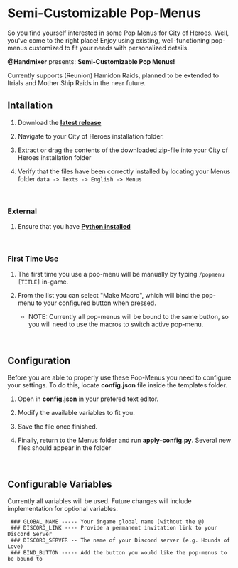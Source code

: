# Semi-Customizable Pop-Menus

So you find yourself interested in some Pop Menus for City of Heroes. Well, you've come to the right place! Enjoy using existing, well-functioning pop-menus customized to fit your needs with personalized details.

**@Handmixer** presents:  **Semi-Customizable Pop Menus!**

Currently supports (Reunion) Hamidon Raids, planned to be extended to Itrials and Mother Ship Raids in the near future.
<br>


## Intallation

1) Download the **[latest release](https://github.com/H4ndm1x3r/CoH-Popmenus/releases)**

2) Navigate to your City of Heroes installation folder.

3) Extract or drag the contents of the downloaded zip-file into your City of Heroes installation folder

4) Verify that the files have been correctly installed by locating your Menus folder `data -> Texts -> English -> Menus`
<br>

### External

1) Ensure that you have **[Python installed](https://www.python.org/downloads/)**
<br>

### First Time Use

1) The first time you use a pop-menu will be manually by typing `/popmenu [TITLE]` in-game.

2) From the list you can select  "Make Macro", which will bind the pop-menu to your configured button when pressed.
    * NOTE: Currently all pop-menus will be bound to the same button, so you will need to use the macros to switch active pop-menu.
<br>

## Configuration
Before you are able to properly use these Pop-Menus you need to configure your settings.
To do this, locate **config.json** file inside the templates folder.

1) Open in **config.json** in your prefered text editor.

2) Modify the available variables to fit you.

3) Save the file once finished.

4) Finally, return to the Menus folder and run **apply-config.py**. Several new files should appear in the folder
<br>

## Configurable Variables
Currently all variables will be used. Future changes will include implementation for optional variables.
```
 ### GLOBAL_NAME ----- Your ingame global name (without the @)
 ### DISCORD_LINK ---- Provide a permanent invitation link to your Discord Server
 ### DISCORD_SERVER -- The name of your Discord server (e.g. Hounds of Love)
 ### BIND_BUTTON ----- Add the button you would like the pop-menus to be bound to
```
